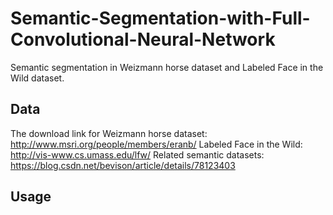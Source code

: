 # Semantic-Segmentation-with-Full-Convolutional-Neural-Network
Semantic segmentation in Weizmann horse dataset and Labeled Face in the Wild dataset.
## Data
The download link for Weizmann horse dataset:
http://www.msri.org/people/members/eranb/
Labeled Face in the Wild:
http://vis-www.cs.umass.edu/lfw/
Related semantic datasets:
https://blog.csdn.net/bevison/article/details/78123403
## Usage
